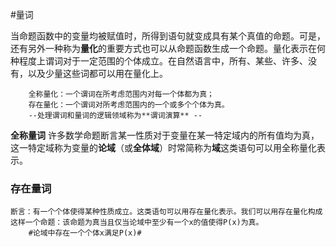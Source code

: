 #量词

  当命题函数中的变量均被赋值时，所得到语句就变成具有某个真值的命题。可是，还有另外一种称为**量化**的重要方式也可以从命题函数生成一个命题。量化表示在何种程度上谓词对于一定范围的个体成立。在自然语言中，所有、某些、许多、没有，以及少量这些词都可以用在量化上。

        全称量化：一个谓词在所考虑范围内对每一个体都为真；
        存在量化：一个谓词对所考虑范围内的一个或多个个体为真。
        --处理谓词和量词的逻辑领域称为**谓词演算** --

**全称量词** 许多数学命题断言某一性质对于变量在某一特定域内的所有值均为真，这一特定域称为变量的**论域**（或**全体域**）时常简称为**域**这类语句可以用全称量化表示。


### 存在量词

    断言：有一个个体使得某种性质成立。这类语句可以用存在量化表示。我们可以用存在量化构成这样一个命题：该命题为真当且仅当论域中至少有一个x的值使得P(x)为真。
        #论域中存在一个个体x满足P(x)#